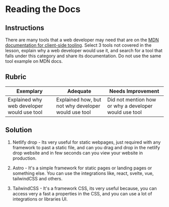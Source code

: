 # Reading the Docs

## Instructions

There are many tools that a web developer may need that are on the [MDN documentation for client-side tooling](https://developer.mozilla.org/docs/Learn/Tools_and_testing/Understanding_client-side_tools/Overview). Select 3 tools not covered in the lesson, explain why a web developer would use it, and search for a tool that falls under this category and share its documentation. Do not use the same tool example on MDN docs.

## Rubric

Exemplary | Adequate | Needs Improvement
--- | --- | -- |
|Explained why web developer would use tool| Explained how, but not why developer would use tool| Did not mention how or why a developer would use tool  |

## Solution

1. Netlify drop - Its very useful for static webpages, just required with any framework to past a static file, and can you drag and drop in the netlify drop website and in few seconds can you view your website in production.

2. Astro - It's a simple framework for static pages or landing pages or something else. You can use the integrations like, react, svelte, vue, tailwindCSS and others.

3. TailwindCSS - It's a framework CSS, its very useful because, you can access very a fast a properties in the CSS, and you can use a lot of integrations or libraries UI.

